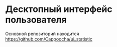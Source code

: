 # Десктопный интерфейс пользователя
Основной репозиторий находится https://github.com/Cappoocha/ui_statistic